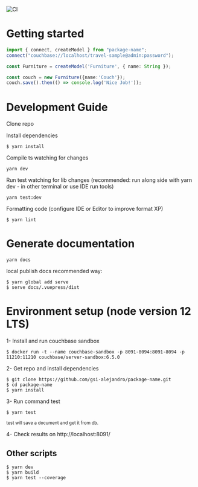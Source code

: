 ![CI](https://github.com/gsi-alejandro/peppa/workflows/CI/badge.svg?branch=master)

# Getting started

```typescript
import { connect, createModel } from "package-name";
connect("couchbase://localhost/travel-sample@admin:password");

const Furniture = createModel('Furniture', { name: String });

const couch = new Furniture({name:'Couch'});
couch.save().then(() => console.log('Nice Job!'));
```


# Development Guide
Clone repo

Install dependencies
```
$ yarn install
```

Compile ts watching for changes
```
yarn dev
```

Run test watching for lib changes (recommended: run along side with yarn dev - in other terminal or use IDE run tools)
```
yarn test:dev
```

Formatting code (configure IDE or Editor to improve format XP)
```
$ yarn lint
```

# Generate documentation
```
yarn docs
```

local publish docs recommended way:
```
$ yarn global add serve
$ serve docs/.vuepress/dist
```

# Environment setup (node version 12 LTS)

1- Install and run couchbase sandbox

```
$ docker run -t --name couchbase-sandbox -p 8091-8094:8091-8094 -p 11210:11210 couchbase/server-sandbox:6.5.0
```

2- Get repo and install dependencies 
```
$ git clone https://github.com/gsi-alejandro/package-name.git
$ cd package-name
$ yarn install
```


3- Run command test 

```
$ yarn test
```
<small> test will save a document and get it from db.</small>

4- Check results on  http://localhost:8091/ 




## Other scripts
```
$ yarn dev
$ yarn build
$ yarn test --coverage
